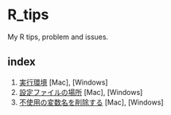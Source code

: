 R_tips
======

My R tips, problem and issues.

## index

1. [実行環境](https://github.com/uribo/R_tips/issues/2) [Mac], [Windows]
2. [設定ファイルの場所](https://github.com/uribo/R_tips/issues/1) [Mac], [Windows]
3. [不使用の変数名を削除する](https://github.com/uribo/R_tips/issues/3) [Mac], [Windows]
